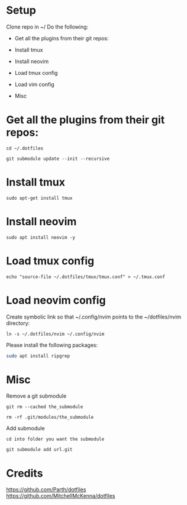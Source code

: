 # Setup
Clone repo in ~/
Do the following:
- Get all the plugins from their git repos:
- Install tmux
- Install neovim
- Load tmux config

- Load vim config
- Misc


# Get all the plugins from their git repos:

`cd ~/.dotfiles`

`git submodule update --init --recursive`

# Install tmux
`sudo apt-get install tmux`

# Install neovim

`sudo apt install neovim -y`

# Load tmux config

`echo "source-file ~/.dotfiles/tmux/tmux.conf" > ~/.tmux.conf`

# Load neovim config

Create symbolic link so that ~/.config/nvim points to the ~/dotfiles/nvim directory:

`ln -s ~/.dotfiles/nvim ~/.config/nvim`


Please install the following packages:

```bash
sudo apt install ripgrep
```

# Misc

Remove a git submodule

`git rm --cached the_submodule`

`rm -rf .git/modules/the_submodule`

Add submodule

`cd into folder you want the submodule`

`git submodule add url.git`

# Credits
https://github.com/Parth/dotfiles
https://github.com/MitchellMcKenna/dotfiles
